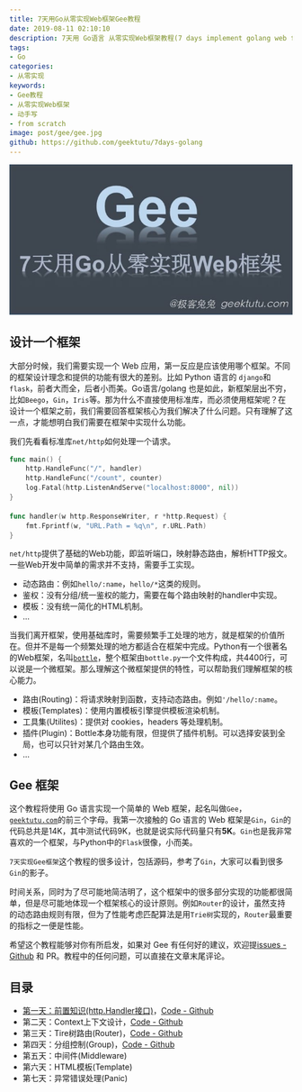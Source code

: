 ```yaml
---
title: 7天用Go从零实现Web框架Gee教程
date: 2019-08-11 02:10:10
description: 7天用 Go语言 从零实现Web框架教程(7 days implement golang web framework from scratch tutorial)，用 Go语言/golang 动手写Web框架，从零实现一个Web框架，从零设计一个Web框架
tags:
- Go
categories:
- 从零实现
keywords:
- Gee教程
- 从零实现Web框架
- 动手写
- from scratch
image: post/gee/gee.jpg
github: https://github.com/geektutu/7days-golang
---
```


![gee](gee/gee.jpg)

## 设计一个框架

大部分时候，我们需要实现一个 Web 应用，第一反应是应该使用哪个框架。不同的框架设计理念和提供的功能有很大的差别。比如 Python 语言的 `django`和`flask`，前者大而全，后者小而美。Go语言/golang 也是如此，新框架层出不穷，比如`Beego`，`Gin`，`Iris`等。那为什么不直接使用标准库，而必须使用框架呢？在设计一个框架之前，我们需要回答框架核心为我们解决了什么问题。只有理解了这一点，才能想明白我们需要在框架中实现什么功能。

我们先看看标准库`net/http`如何处理一个请求。

```go
func main() {
    http.HandleFunc("/", handler)
    http.HandleFunc("/count", counter)
    log.Fatal(http.ListenAndServe("localhost:8000", nil))
}

func handler(w http.ResponseWriter, r *http.Request) {
    fmt.Fprintf(w, "URL.Path = %q\n", r.URL.Path)
}
```

`net/http`提供了基础的Web功能，即监听端口，映射静态路由，解析HTTP报文。一些Web开发中简单的需求并不支持，需要手工实现。

- 动态路由：例如`hello/:name`，`hello/*`这类的规则。
- 鉴权：没有分组/统一鉴权的能力，需要在每个路由映射的handler中实现。
- 模板：没有统一简化的HTML机制。
- ...

当我们离开框架，使用基础库时，需要频繁手工处理的地方，就是框架的价值所在。但并不是每一个频繁处理的地方都适合在框架中完成。Python有一个很著名的Web框架，名叫[`bottle`](https://github.com/bottlepy/bottle)，整个框架由`bottle.py`一个文件构成，共4400行，可以说是一个微框架。那么理解这个微框架提供的特性，可以帮助我们理解框架的核心能力。

- 路由(Routing)：将请求映射到函数，支持动态路由。例如`'/hello/:name`。
- 模板(Templates)：使用内置模板引擎提供模板渲染机制。
- 工具集(Utilites)：提供对 cookies，headers 等处理机制。
- 插件(Plugin)：Bottle本身功能有限，但提供了插件机制。可以选择安装到全局，也可以只针对某几个路由生效。
- ...

## Gee 框架

这个教程将使用 Go 语言实现一个简单的 Web 框架，起名叫做`Gee`，[`geektutu.com`](https://geektutu.com)的前三个字母。我第一次接触的 Go 语言的 Web 框架是`Gin`，`Gin`的代码总共是14K，其中测试代码9K，也就是说实际代码量只有**5K**。`Gin`也是我非常喜欢的一个框架，与Python中的`Flask`很像，小而美。

`7天实现Gee框架`这个教程的很多设计，包括源码，参考了`Gin`，大家可以看到很多`Gin`的影子。

时间关系，同时为了尽可能地简洁明了，这个框架中的很多部分实现的功能都很简单，但是尽可能地体现一个框架核心的设计原则。例如`Router`的设计，虽然支持的动态路由规则有限，但为了性能考虑匹配算法是用`Trie树`实现的，`Router`最重要的指标之一便是性能。

希望这个教程能够对你有所启发，如果对 Gee 有任何好的建议，欢迎提[issues - Github](https://github.com/geektutu/7days-golang/issues) 和 PR。教程中的任何问题，可以直接在文章末尾评论。

## 目录

- [第一天：前置知识(http.Handler接口)](https://geektutu.com/post/gee-day1.html)，[Code - Github](https://github.com/geektutu/7days-golang/tree/master/day1-http-base)
- 第二天：Context上下文设计，[Code - Github](https://github.com/geektutu/7days-golang/tree/master/day2-context)
- 第三天：Tire树路由(Router)，[Code - Github](https://github.com/geektutu/7days-golang/tree/master/day3-router)
- 第四天：分组控制(Group)，[Code - Github](https://github.com/geektutu/7days-golang/tree/master/day4-group)
- 第五天：中间件(Middleware)
- 第六天：HTML模板(Template)
- 第七天：异常错误处理(Panic)